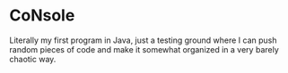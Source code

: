 # CoNsole
Literally my first program in Java, just a testing ground where I can push random pieces of code and make it somewhat organized in a very barely chaotic way.

